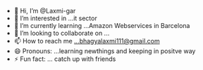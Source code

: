 - 👋 Hi, I’m @Laxmi-gar
- 👀 I’m interested in ...it sector
- 🌱 I’m currently learning ...Amazon Webservices in Barcelona
- 💞️ I’m looking to collaborate on ...
- 📫 How to reach me ...bhagyalaxmi111@gmail.com
- 😄 Pronouns: ...learning newthings and keeping in positve way
- ⚡ Fun fact: ... catch up with friends

<!---
Laxmi-gar/Laxmi-gar is a ✨ special ✨ repository because its `README.md` (this file) appears on your GitHub profile.
You can click the Preview link to take a look at your changes.
--->
